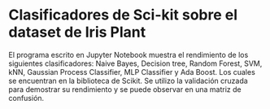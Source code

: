 # Clasificadores de Sci-kit sobre el dataset de Iris Plant

El programa escrito en Jupyter Notebook muestra el rendimiento de los siguientes clasificadores: Naive Bayes, Decision tree, Random Forest, SVM, kNN, Gaussian Process Classifier, MLP Classifier y Ada Boost. Los cuales se encuentran en la biblioteca de Scikit. Se utilizo la validación cruzada para demostrar su rendimiento y se puede observar en una matriz de confusión. 
